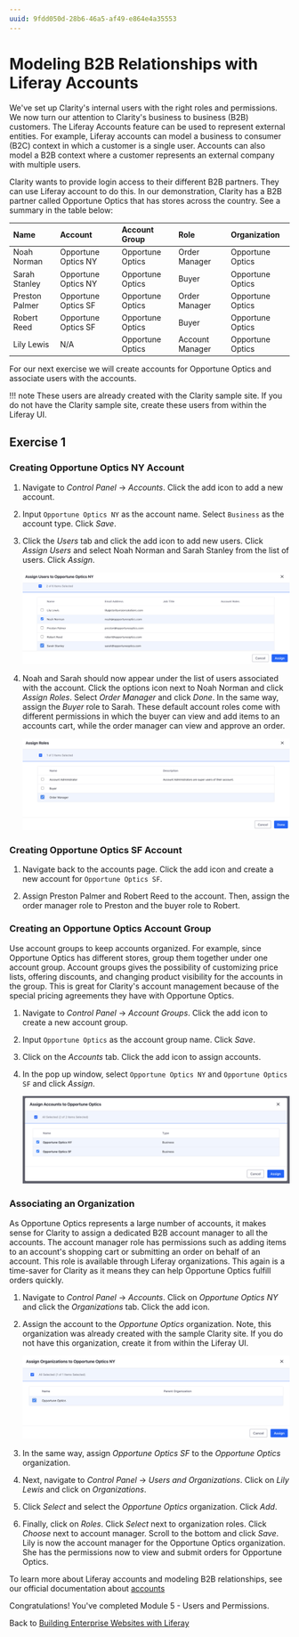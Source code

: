 ```yaml
---
uuid: 9fdd050d-28b6-46a5-af49-e864e4a35553
---
```

# Modeling B2B Relationships with Liferay Accounts

We've set up Clarity's internal users with the right roles and permissions. We now turn our attention to Clarity's business to business (B2B) customers. The Liferay Accounts feature can be used to represent external entities. For example, Liferay accounts can model a business to consumer (B2C) context in which a customer is a single user. Accounts can also model a B2B context where a customer represents an external company with multiple users.

Clarity wants to provide login access to their different B2B partners. They can use Liferay account to do this. In our demonstration, Clarity has a B2B partner called Opportune Optics that has stores across the country. See a summary in the table below:

| Name | Account | Account Group | Role | Organization |
|:--- |:--- |:--- |:--- |:--- |
| Noah Norman | Opportune Optics NY | Opportune Optics | Order Manager | Opportune Optics |
| Sarah Stanley | Opportune Optics NY | Opportune Optics | Buyer | Opportune Optics |
| Preston Palmer | Opportune Optics SF | Opportune Optics | Order Manager | Opportune Optics |
| Robert Reed | Opportune Optics SF | Opportune Optics | Buyer | Opportune Optics |
| Lily Lewis | N/A | Opportune Optics | Account Manager | Opportune Optics |

For our next exercise we will create accounts for Opportune Optics and associate users with the accounts.

!!! note
   These users are already created with the Clarity sample site. If you do not have the Clarity sample site, create these users from within the Liferay UI.

## Exercise 1

### Creating Opportune Optics NY Account

1. Navigate to _Control Panel_ &rarr; _Accounts_. Click the add icon to add a new account.

1. Input `Opportune Optics NY` as the account name. Select `Business` as the account type. Click _Save_.

1. Click the _Users_ tab and click the add icon to add new users. Click _Assign Users_ and select Noah Norman and Sarah Stanley from the list of users. Click _Assign_.

   ![Select the users to assign to the account.](./modeling-b2b-relationships-with-liferay-accounts/images/01.png)

1. Noah and Sarah should now appear under the list of users associated with the account. Click the options icon next to Noah Norman and click _Assign Roles_. Select _Order Manager_ and click _Done_. In the same way, assign the _Buyer_ role to Sarah. These default account roles come with different permissions in which the buyer can view and add items to an accounts cart, while the order manager can view and approve an order.

   ![Select the role to assign to an account user.](./modeling-b2b-relationships-with-liferay-accounts/images/02.png)

### Creating Opportune Optics SF Account

1. Navigate back to the accounts page. Click the add icon and create a new account for `Opportune Optics SF`.

1. Assign Preston Palmer and Robert Reed to the account. Then, assign the order manager role to Preston and the buyer role to Robert. 

### Creating an Opportune Optics Account Group

Use account groups to keep accounts organized. For example, since Opportune Optics has different stores, group them together under one account group. Account groups gives the possibility of customizing price lists, offering discounts, and changing product visibility for the accounts in the group. This is great for Clarity's account management because of the special pricing agreements they have with Opportune Optics. 

1. Navigate to _Control Panel_ &rarr; _Account Groups_. Click the add icon to create a new account group.

1. Input `Opportune Optics` as the account group name. Click _Save_.

1. Click on the _Accounts_ tab. Click the add icon to assign accounts.

1. In the pop up window, select `Opportune Optics NY` and `Opportune Optics SF` and click _Assign_.

   ![Select the accounts to assign to the account group.](./modeling-b2b-relationships-with-liferay-accounts/images/03.png)

### Associating an Organization

As Opportune Optics represents a large number of accounts, it makes sense for Clarity to assign a dedicated B2B account manager to all the accounts. The account manager role has permissions such as adding items to an account's shopping cart or submitting an order on behalf of an account. This role is available through Liferay organizations. This again is a time-saver for Clarity as it means they can help Opportune Optics fulfill orders quickly.

1. Navigate to _Control Panel_ &rarr; _Accounts_. Click on _Opportune Optics NY_ and click the _Organizations_ tab. Click the add icon.

1. Assign the account to the _Opportune Optics_ organization. Note, this organization was already created with the sample Clarity site. If you do not have this organization, create it from within the Liferay UI.

   ![Assign the account to the organization.](./modeling-b2b-relationships-with-liferay-accounts/images/04.png)

1. In the same way, assign _Opportune Optics SF_ to the _Opportune Optics_ organization.

1. Next, navigate to _Control Panel_ &rarr; _Users and Organizations_. Click on _Lily Lewis_ and click on _Organizations_. 

1. Click _Select_ and select the _Opportune Optics_ organization. Click _Add_.

1. Finally, click on _Roles_. Click _Select_ next to organization roles. Click _Choose_ next to account manager. Scroll to the bottom and click _Save_. Lily is now the account manager for the Opportune Optics organization. She has the permissions now to view and submit orders for Opportune Optics.

To learn more about Liferay accounts and modeling B2B relationships, see our official documentation about [accounts](https://learn.liferay.com/w/dxp/users-and-permissions/accounts)

Congratulations! You've completed Module 5 - Users and Permissions.

Back to [Building Enterprise Websites with Liferay](../../building-enterprise-websites-with-liferay.md)
